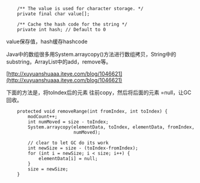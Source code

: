 ```
    /** The value is used for character storage. */
    private final char value[];

    /** Cache the hash code for the string */
    private int hash; // Default to 0
```

value保存值，hash缓存hashcode

Java中的数组很多用System.arraycopy\(\)方法进行数组拷贝，String中的substring，ArrayList中的add，remove等。

[http://xuyuanshuaaa.iteye.com/blog/1046621](http://xuyuanshuaaa.iteye.com/blog/1046621)

下面的方法是，将toIndex后的元素 往前copy，然后将后面的元素 =null，让GC回收。

```
    protected void removeRange(int fromIndex, int toIndex) {
        modCount++;
        int numMoved = size - toIndex;
        System.arraycopy(elementData, toIndex, elementData, fromIndex,
                         numMoved);

        // clear to let GC do its work
        int newSize = size - (toIndex-fromIndex);
        for (int i = newSize; i < size; i++) {
            elementData[i] = null;
        }
        size = newSize;
    }
```



